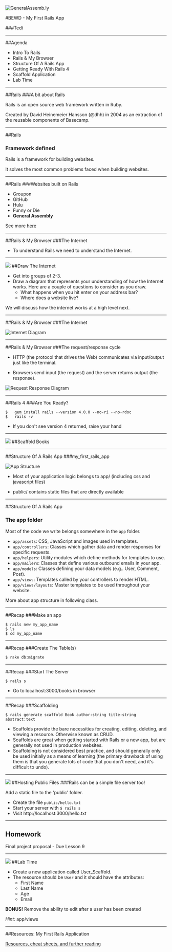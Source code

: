 ![GeneralAssemb.ly](https://github.com/generalassembly/ga-ruby-on-rails-for-devs/raw/master/images/ga.png "GeneralAssemb.ly")

#BEWD - My First Rails App

###Tedi

---


##Agenda

*	Intro To Rails
*	Rails & My Browser
*	Structure Of A Rails App
*	Getting Ready With Rails 4
*	Scaffold Application
*	Lab Time

---



##Rails
###A bit about Rails

Rails is an open source web framework written in Ruby.

Created by David Heinemeier Hansson (@dhh) in 2004 as an extraction of the reusable components of Basecamp.

---


##Rails
### Framework defined

Rails is a framework for building websites.

It solves the most common problems faced when building websites.

---


##Rails
###Websites built on Rails

*	Groupon
*	GitHub
*	Hulu
*	Funny or Die
*	__General Assembly__

See more [here](http://www.developerdrive.com/2011/09/20-best-sites-built-with-ruby-on-rails/)

---


##Rails & My Browser
###The Internet

*	To understand Rails we need to understand the Internet.

---

<img id ='icon' src="../../assets/ICL_icons/Exercise_icon_md.png">
##Draw The Internet

*	Get into groups of 2-3.
*	Draw a diagram that represents your understanding of how the Internet works. Here are a couple of questions to consider as you draw.
	*	What happens when you hit enter on your address bar?
	*	Where does a website live?

We will discuss how the internet works at a high level next.

---



##Rails & My Browser
###The Internet

![Internet Diagram](../../assets/rails/internet.png)

---


##Rails & My Browser
###The request/response cycle

*	HTTP (the protocol that drives the Web) communicates via input/output just like the terminal.

*	Browsers send input (the request) and the server returns output (the response).

![Request Response Diagram](../../assets/rails/response_request.png)

---


##Rails 4
###Are You Ready?

	$	gem install rails --version 4.0.0 --no-ri --no-rdoc
	$	rails -v


* If you don't see version 4 returned, raise your hand

---


<img id ='icon' src="../../assets/ICL_icons/Code_along_icon_md.png">
##Scaffold Books

---

##Structure Of A Rails App
###my_first_rails_app


![App Structure](../../assets/rails/app_structure.png)

*	Most of your application logic belongs to app/ (including css and javascript files)

*	public/ contains static files that are directly available

---

##Structure Of A Rails App
### The app folder

Most of the code we write belongs somewhere in the `app` folder.

* `app/assets`: CSS, JavaScript and images used in templates.
* `app/controllers`: Classes which gather data and render responses for specific
  requests.
* `app/helpers`: Utility modules which define methods for templates to use.
* `app/mailers`: Classes that define various outbound emails in your app.
* `app/models`: Classes defining your data models (e.g.. User, Comment, Post).
* `app/views`: Templates called by your controllers to render HTML.
* `app/views/layouts`: Master templates to be used throughout your website.

More about app structure in following class.

---

##Recap
###Make an app

	$ rails new my_app_name
	$ ls
	$ cd my_app_name

---


##Recap
###Create The Table(s)

	$ rake db:migrate

---

##Recap
###Start The Server

	$ rails s

* Go to localhost:3000/books in browser

---

##Recap
###Scaffolding

	$ rails generate scaffold Book author:string title:string abstract:text

*	Scaffolds provide the bare necessities for creating, editing, deleting, and viewing a resource. Otherwise known as CRUD.
*	Scaffolds are great when getting started with Rails or a new app, but are generally not used in production websites.
*	Scaffolding is not considered best practice, and should generally only be used initially as a means of learning (the primary drawback of using them is that you generate lots of code that you don't need, and it's difficult to undo).

---


<img id ='icon' src="../../assets/ICL_icons/Code_along_icon_md.png">
##Hosting Public Files
###Rails can be a simple file server too!

Add a static file to the 'public' folder.

* Create the file `public/hello.txt`
* Start your server with `$ rails s`
* Visit http://localhost:3000/hello.txt

---


## Homework

Final project proposal - Due Lesson 9

---



<img id ='icon' src="../../assets/ICL_icons/Exercise_icon_md.png">
##Lab Time

*	Create a new application called User_Scaffold.
*	The resource should be `User` and it should have the attributes:
	*	First Name
	*	Last Name
	*	Age
	*	Email

__BONUS!__ Remove the ability to edit after a user has been created

_Hint:_ app/views

---


<div id="resources">
##Resources: My First Rails Application

[Resources, cheat sheets, and further reading](https://gist.github.com/tedi/516d890dcf47934bb27e)

